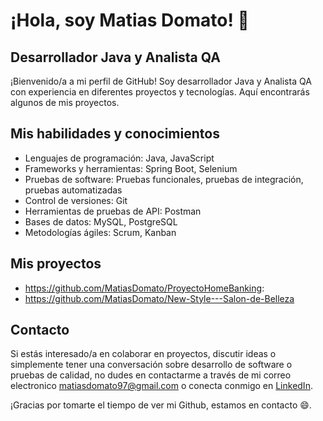 # ¡Hola, soy Matias Domato! 👋

## Desarrollador Java y Analista QA

¡Bienvenido/a a mi perfil de GitHub! Soy desarrollador Java y Analista QA con experiencia en diferentes proyectos y tecnologías. Aquí encontrarás algunos de mis proyectos.

## Mis habilidades y conocimientos

- Lenguajes de programación: Java, JavaScript
- Frameworks y herramientas: Spring Boot, Selenium
- Pruebas de software: Pruebas funcionales, pruebas de integración, pruebas automatizadas
- Control de versiones: Git
- Herramientas de pruebas de API: Postman
- Bases de datos: MySQL, PostgreSQL
- Metodologías ágiles: Scrum, Kanban

## Mis proyectos

- https://github.com/MatiasDomato/ProyectoHomeBanking:
- https://github.com/MatiasDomato/New-Style---Salon-de-Belleza

## Contacto

Si estás interesado/a en colaborar en proyectos, discutir ideas o simplemente tener una conversación sobre desarrollo de software o pruebas de calidad, no dudes en contactarme a través de mi correo electronico matiasdomato97@gmail.com o conecta conmigo en [LinkedIn](https://www.linkedin.com/in/matias-domato-271a301b5/).

¡Gracias por tomarte el tiempo de ver mi Github, estamos en contacto 😄.
